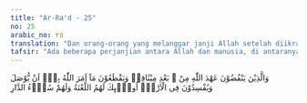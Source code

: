 ```yaml
---
title: "Ar-Ra'd - 25"
no: 25
arabic_no: ٢٥
translation: "Dan orang-orang yang melanggar janji Allah setelah diikrarkannya, dan memutuskan apa yang diperintahkan Allah agar disambungkan dan berbuat kerusakan di bumi; mereka itu memperoleh kutukan dan tempat kediaman yang buruk (Jahanam)."
tafsir: "Ada beberapa perjanjian antara Allah dan manusia, di antaranya adalah manusia wajib mengakui kemahaesaan Allah serta kodrat dan iradat-Nya, beriman kepada para nabi-Nya dan wahyu yang diturunkan-Nya, dan sebagainya. Allah swt telah memberikan bukti-bukti dan dalil-dalil yang nyata atas semua itu. Akan tetapi, pada kenyataannya ada di antara manusia yang telah merusak perjanjian tersebut, dalam arti:\n\na. Mereka tidak memperhatikan janji-janji tersebut, sehingga mereka tidak dapat melaksanakan kewajiban yang merupakan akibat yang timbul dari perjanjian itu. Misalnya, bila mereka benar-benar berpegang teguh kepada tauhid, mereka tentunya tidak akan beribadah kepada selain Allah. Allah memberikan bukti-bukti yang nyata tentang kemahaesaan-Nya. Akan tetapi, mereka tidak memperhatikan sehingga mereka tetap menentang landasan tauhid tersebut. Mereka senantiasa menganut kepercayaan syirik, mempercayai dan menyembah selain Allah.\n\nb. Pada mulanya mereka memperhatikan janji-janji yang telah mereka ikrarkan dan dalil-dalil yang telah diberikan. Mereka telah mengakui dan meyakini kebenarannya, tetapi kemudian mereka menyangkal kebenaran itu, dan tidak lagi bersedia mengamalkannya.\n\nOrang yang suka memungkiri dan menyalahi janji yang telah diikrarkan dinamakan \"munafik\". Dalam hubungan ini Rasulullah saw telah bersabda:\n\nAbi Hurairah r.a. meriwayatkan bahwa Nabi saw bersabda, \"Tanda-tanda orang munafik ada tiga macam: apabila ia berkata, ia selalu bohong, apabila ia berjanji selalu ingkar, dan apabila ia dipercayai berkhianat.\" (Riwayat Muslim, at-Tirmidzi dan an-Nasai)\n\nDalam menafsirkan ayat 25 ini, Abu al-Aliyah, seorang mufasir, me-nyebutkan bahwa ada enam macam sifat orang-orang munafik yang mereka tampakkan jika mereka merasa memiliki posisi yang kuat dalam satu masyarakat, yaitu:\n\n1. Apabila berbicara, mereka berbohong.\n\n2. Apabila berjanji, mereka ingkar.\n\n3. Apabila diberi kepercayaan, mereka berkhianat.\n\n4. Suka mengingkari janji Allah yang telah mereka ikrarkan sebelumnya.\n\n5. Suka memutuskan silaturrahim yang diperintahkan Allah untuk di-hubungkan dan dipelihara seperti hubungan dengan para Nabi-Nya yang telah datang membawa kebenaran. Mereka hanya beriman kepada sebagian dari para nabi tersebut, dan kafir terhadap sebagian yang lainnya.\n\nMereka juga memutuskan silaturrahim antara sesama manusia terutama dengan orang-orang mukmin, tetapi mereka tetap menjaga hubungan dan memberikan bantuan kepada orang-orang kafir. Di antara contohnya adalah mereka menghalang-halangi setiap usaha yang menuju kepada pembinaan kehidupan yang harmonis dan penuh kasih sayang. Mereka tidak sudi melihat terwujudnya persatuan dan kesatuan antara orang-orang mukmin, seperti yang dianjurkan Rasulullah:\n\nOrang mukmin terhadap orang mukmin yang lain haruslah seperti suatu bangunan, bagian yang satu menguatkan bagian yang lain. (Riwayat al-Bukhari, Muslim, dan at-Tirmidzi dari Abu Musa al-Asyari)\n\nDan Sabda Rasulullah saw:\n\nOrang-orang mukmin itu adalah seperti satu tubuh, apabila salah satu anggotanya menderita sakit, maka anggota-anggota yang lain pun rela pula menderita karena tidak tidur dan merasa demam karenanya. (Riwayat al-Bukhari dan Muslim dari an-Numan bin Basyir)\n\nOleh sebab itu, umat Islam haruslah hati-hati dalam menjaga kesatuan dan persatuan antara mereka, jangan dimasuki hasutan dan usaha-usaha kaum munafik untuk memecah belah persatuan itu.\n\nc. Mereka suka berbuat kerusakan di bumi, baik berupa kezaliman yang mereka lakukan terhadap diri sendiri maupun kezaliman yang mereka lakukan terhadap hak milik orang lain dengan jalan yang tidak sah, ataupun dengan menimbulkan fitnah dan bencana dalam masyarakat Muslimin, dan mengobarkan permusuhan dan peperangan terhadap mereka.\n\nPada akhir ayat ini, Allah menetapkan hukuman yang layak untuk ditimpakan kepada orang munafik mengingat jahatnya kelakuan dan perbuatan-perbuatan mereka. Hukuman tersebut ialah berupa laknat Allah, yaitu menjauhkan mereka dari rahmat-Nya, sehingga mereka tersingkir dari kebaikan dunia dan akhirat. Mereka akan menemui kesudahan yang sangat buruk, yaitu azab neraka Jahanam, sebagai balasan dari kejahatan dan dosa-dosa yang telah mereka perbuat."
---
```

وَالَّذِيْنَ يَنْقُضُوْنَ عَهْدَ اللّٰهِ مِنْ ۢ بَعْدِ مِيْثَاقِهٖ وَيَقْطَعُوْنَ مَآ اَمَرَ اللّٰهُ بِهٖٓ اَنْ يُّوْصَلَ وَيُفْسِدُوْنَ فِى الْاَرْضِۙ اُولٰۤىِٕكَ لَهُمُ اللَّعْنَةُ وَلَهُمْ سُوْۤءُ الدَّارِ 